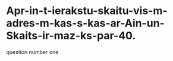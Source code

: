 # Apr-in-t-ierakstu-skaitu-vis-m-adres-m-kas-s-kas-ar-Ain-un-Skaits-ir-maz-ks-par-40.
question number one
